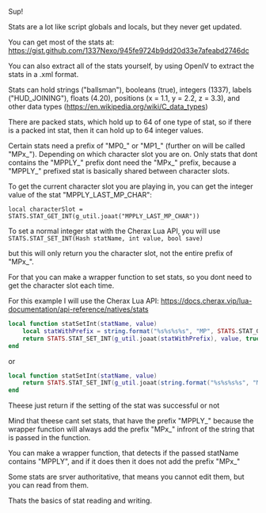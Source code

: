 Sup!

Stats are a lot like script globals and locals, but they never get updated.

You can get most of the stats at: https://gist.github.com/1337Nexo/945fe9724b9dd20d33e7afeabd2746dc

You can also extract all of the stats yourself, by using OpenIV to extract the stats in a .xml format.

Stats can hold strings ("ballsman"), booleans (true), integers (1337), labels ("HUD_JOINING"), floats (4.20), 
positions (x = 1.1, y = 2.2, z = 3.3), and other data types (https://en.wikipedia.org/wiki/C_data_types)

There are packed stats, which hold up to 64 of one type of stat, so if there is a packed int stat,
then it can hold up to 64 integer values.

Certain stats need a prefix of "MP0_" or "MP1_" (further on will be called "MPx_"). Depending on which character slot you are on.
Only stats that dont contains the "MPPLY_" prefix dont need the "MPx_" prefix, because a "MPPLY_" prefixed stat is basically shared between character slots.

To get the current character slot you are playing in, you can get the integer value of the stat "MPPLY_LAST_MP_CHAR":

`local characterSlot = STATS.STAT_GET_INT(g_util.joaat("MPPLY_LAST_MP_CHAR"))` <br>

To set a normal integer stat with the Cherax Lua API, you will use
`STATS.STAT_SET_INT(Hash statName, int value, bool save)`

but this will only return you the character slot, not the entire prefix of "MPx_".

For that you can make a wrapper function to set stats, so you dont need to get the character slot each time.

For this example I will use the Cherax Lua API: https://docs.cherax.vip/lua-documentation/api-reference/natives/stats

```lua
local function statSetInt(statName, value)
    local statWithPrefix = string.format("%s%s%s%s", "MP", STATS.STAT_GET_INT(g_util.joaat("MPPLY_LAST_MP_CHAR")), "_", statName)
    return STATS.STAT_SET_INT(g_util.joaat(statWithPrefix), value, true)
end
```
or 
```lua
local function statSetInt(statName, value)
    return STATS.STAT_SET_INT(g_util.joaat(string.format("%s%s%s%s", "MP", STATS.STAT_GET_INT(g_util.joaat("MPPLY_LAST_MP_CHAR")), "_", statName)), value, true)
end
```
Theese just return if the setting of the stat was successful or not

Mind that theese cant set stats, that have the prefix "MPPLY_" because the wrapper function will always add the prefix "MPx_" infront of the string that is passed in the function.

You can make a wrapper function, that detects if the passed statName contains "MPPLY", and if it does then it does not add the prefix "MPx_"

Some stats are srver authoritative, that means you cannot edit them, but you can read from them.

Thats the basics of stat reading and writing.
